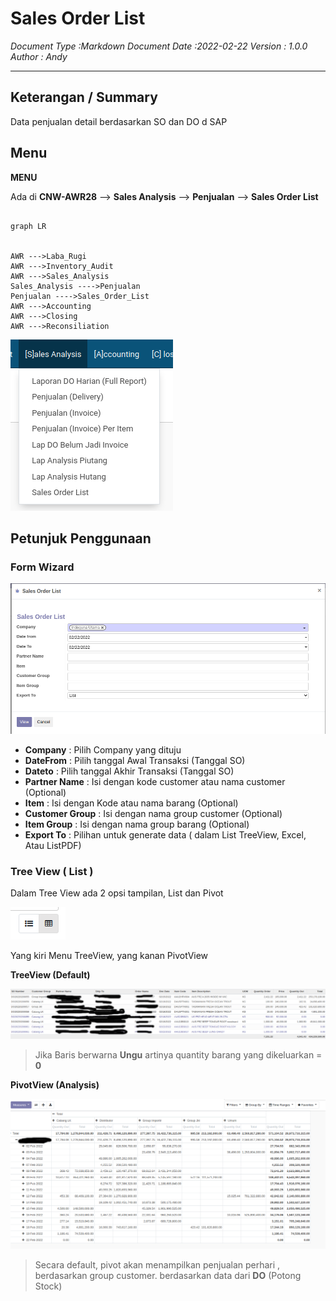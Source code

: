 # Sales Order List 

_Document Type :Markdown_
_Document Date :2022-02-22_
_Version : 1.0.0_ 
_Author : Andy_

---
## Keterangan / Summary 

Data penjualan detail berdasarkan SO dan DO d SAP


## Menu

**MENU**

Ada di **CNW-AWR28** --> **Sales Analysis** --> **Penjualan** --> **Sales Order List**

```mermaid

graph LR    


AWR --->Laba_Rugi
AWR --->Inventory_Audit 
AWR --->Sales_Analysis 
Sales_Analysis ---->Penjualan
Penjualan ---->Sales_Order_List
AWR --->Accounting 
AWR --->Closing 
AWR --->Reconsiliation

```


![Sales Order List Menu](img/salesorderlist_01.png)

## Petunjuk Penggunaan



### Form Wizard

![Sales Order List Menu](img/salesorderlist_form.png)


* **Company** : Pilih Company yang dituju
* **DateFrom** : Pilih tanggal Awal Transaksi (Tanggal SO)
* **Dateto** : Pilih tanggal Akhir Transaksi (Tanggal SO)
* **Partner Name** : Isi dengan kode customer atau nama customer (Optional)
* **Item** : Isi dengan Kode atau nama barang (Optional)
* **Customer Group** : Isi dengan nama group customer (Optional)
* **Item Group** : Isi dengan nama group barang (Optional)
* **Export To** : Pilihan untuk generate data ( dalam List TreeView, Excel, Atau ListPDF)



### Tree View ( List )

Dalam Tree View ada 2 opsi tampilan, List dan Pivot

![Sales Order List Menu](img/SalesOrderList_03.png)

Yang kiri Menu TreeView, yang kanan PivotView


**TreeView (Default)**

![Sales Order List Menu](img/salesorderlist_02.png)

> Jika Baris berwarna **Ungu** artinya quantity barang yang dikeluarkan = **0**



**PivotView (Analysis)**

![Sales Order List Menu](img/salesorderlist_03.png)

> Secara default, pivot akan menampilkan penjualan perhari , berdasarkan group customer. berdasarkan data dari **DO** (Potong Stock)